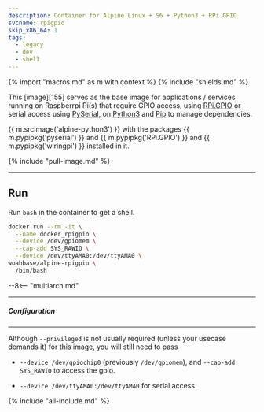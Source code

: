 ```yaml
---
description: Container for Alpine Linux + S6 + Python3 + RPi.GPIO
svcname: rpigpio
skip_x86_64: 1
tags:
  - legacy
  - dev
  - shell
---
```


{% import "macros.md" as m with context %}
{% include "shields.md" %}

This [image][155] serves as the base image for applications
/ services running on Raspberrpi Pi(s) that require GPIO
access, using [RPi.GPIO][7] or serial access using
[PySerial][8], on [Python3][2] and [Pip][3] to manage
dependencies.

{{ m.srcimage('alpine-python3') }} with the packages {{
m.pypipkg('pyserial') }} and {{ m.pypipkg('RPi.GPIO') }}
and {{ m.pypipkg('wiringpi') }} installed in it.

{% include "pull-image.md" %}

---
Run
---

Run `bash` in the container to get a shell.

``` sh
docker run --rm -it \
  --name docker_rpigpio \
  --device /dev/gpiomem \
  --cap-add SYS_RAWIO \
  --device /dev/ttyAMA0:/dev/ttyAMA0 \
woahbase/alpine-rpigpio \
  /bin/bash
```

--8<-- "multiarch.md"

---
##### Configuration
---

Although `--privileged` is not usually required (unless your
usecase demands it) for this image, you will still need to pass

* `--device /dev/gpiochip0` (previously `/dev/gpiomem`), and
  `--cap-add SYS_RAWIO` to access the gpio.

* `--device /dev/ttyAMA0:/dev/ttyAMA0` for serial access.

[2]: https://www.python.org/
[3]: https://pypi.python.org/pypi/pip
[4]: https://pypi.python.org/pypi/RPi.GPIO
[5]: https://pypi.python.org/pypi/pyserial
[6]: https://pkgs.alpinelinux.org/packages?name=wiringpi
[7]: https://sourceforge.net/projects/raspberry-gpio-python/
[8]: https://github.com/pyserial/pyserial

{% include "all-include.md" %}
